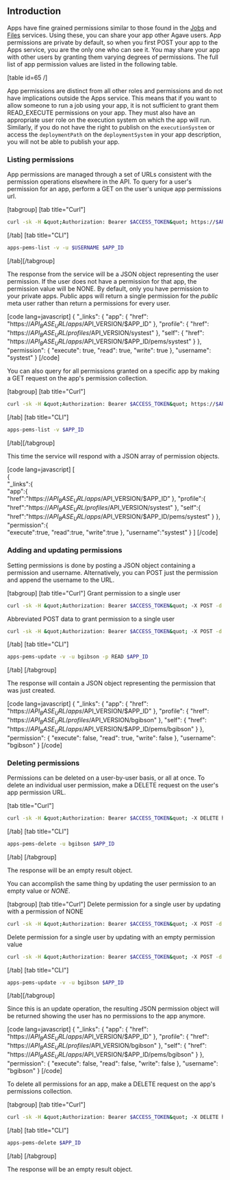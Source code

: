 <h2>Introduction</h2>

Apps have fine grained permissions similar to those found in the <a title="Job Management" href="/documentation/tutorials/job-management-tutorial/">Jobs</a> and <a title="File Management" href="/documentation/tutorials/data-management-tutorial/">Files</a> services. Using these, you can share your app other Agave users. App permissions are private by default, so when you first POST your app to the Apps service, you are the only one who can see it. You may share your app with other users by granting them varying degrees of permissions. The full list of app permission values are listed in the following table.

[table id=65 /]

App permissions are distinct from all other roles and permissions and do not have implications outside the Apps service. This means that if you want to allow someone to run a job using your app, it is not sufficient to grant them READ_EXECUTE permissions on your app. They must also have an appropriate user role on the execution system on which the app will run. Similarly, if you do not have the right to publish on the <code>executionSystem</code> or access the <code>deploymentPath</code> on the <code>deploymentSystem</code> in your app description, you will not be able to publish your app.

<h3>Listing permissions</h3>

App permissions are managed through a set of URLs consistent with the permission operations elsewhere in the API. To query for a user's permission for an app, perform a GET on the user's unique app permissions url.

[tabgroup]
[tab title="Curl"]
```bash
curl -sk -H &quot;Authorization: Bearer $ACCESS_TOKEN&quot; https://$API_BASE_URL/apps/$API_VERSION/$APP_ID/pems/$USERNAME
```
[/tab]
[tab title="CLI"]
```bash
apps-pems-list -v -u $USERNAME $APP_ID
```
[/tab][/tabgroup]

The response from the service will be a JSON object representing the user permission. If the user does not have a permission for that app, the permission value will be NONE. By default, only you have permission to your private apps. Public apps will return a single permission for the <em>public</em> meta user rather than return a permissions for every user.

[code lang=javascript]
{
    &quot;_links&quot;: {
        &quot;app&quot;: {
            &quot;href&quot;: &quot;https://$API_BASE_URL/apps/$API_VERSION/$APP_ID&quot;
        },
        &quot;profile&quot;: {
            &quot;href&quot;: &quot;https://$API_BASE_URL/profiles/$API_VERSION/systest&quot;
        },
        &quot;self&quot;: {
            &quot;href&quot;: &quot;https://$API_BASE_URL/apps/$API_VERSION/$APP_ID/pems/systest&quot;
        }
    },
    &quot;permission&quot;: {
        &quot;execute&quot;: true,
        &quot;read&quot;: true,
        &quot;write&quot;: true
    },
    &quot;username&quot;: &quot;systest&quot;
}
[/code]

You can also query for all permissions granted on a specific app by making a GET request on the app's permission collection.

[tabgroup]
[tab title="Curl"]
```bash
curl -sk -H &quot;Authorization: Bearer $ACCESS_TOKEN&quot; https://$API_BASE_URL/apps/$API_VERSION/$APP_ID/pems
```
[/tab]
[tab title="CLI"]
```bash
apps-pems-list -v $APP_ID
```
[/tab][/tabgroup]

This time the service will respond with a JSON array of permission objects.

[code lang=javascript]
[  
   {  
      &quot;_links&quot;:{  
         &quot;app&quot;:{  
            &quot;href&quot;:&quot;https://$API_BASE_URL/apps/$API_VERSION/$APP_ID&quot;
         },
         &quot;profile&quot;:{  
            &quot;href&quot;:&quot;https://$API_BASE_URL/profiles/$API_VERSION/systest&quot;
         },
         &quot;self&quot;:{  
            &quot;href&quot;:&quot;https://$API_BASE_URL/apps/$API_VERSION/$APP_ID/pems/systest&quot;
         }
      },
      &quot;permission&quot;:{  
         &quot;execute&quot;:true,
         &quot;read&quot;:true,
         &quot;write&quot;:true
      },
      &quot;username&quot;:&quot;systest&quot;
   }
]
[/code]

<h3>Adding and updating permissions</h3>

Setting permissions is done by posting a JSON object containing a permission and username. Alternatively, you can POST just the permission and append the username to the URL.

[tabgroup]
[tab title="Curl"]
Grant permission to a single user
```bash
curl -sk -H &quot;Authorization: Bearer $ACCESS_TOKEN&quot; -X POST -d &quot;username=bgibson&amp;permission=READ&quot; https://$API_BASE_URL/apps/$API_VERSION/$APP_ID/pems
```
Abbreviated POST data to grant permission to a single user
```bash
curl -sk -H &quot;Authorization: Bearer $ACCESS_TOKEN&quot; -X POST -d &quot;permission=READ&quot; https://$API_BASE_URL/apps/$API_VERSION/$APP_ID/pems/bgibson
```
[/tab]
[tab title="CLI"]
```bash
apps-pems-update -v -u bgibson -p READ $APP_ID
```
[/tab]
[/tabgroup]

The response will contain a JSON object representing the permission that was just created.

[code lang=javascript]
{
    &quot;_links&quot;: {
        &quot;app&quot;: {
            &quot;href&quot;: &quot;https://$API_BASE_URL/apps/$API_VERSION/$APP_ID&quot;
        },
        &quot;profile&quot;: {
            &quot;href&quot;: &quot;https://$API_BASE_URL/profiles/$API_VERSION/bgibson&quot;
        },
        &quot;self&quot;: {
            &quot;href&quot;: &quot;https://$API_BASE_URL/apps/$API_VERSION/$APP_ID/pems/bgibson&quot;
        }
    },
    &quot;permission&quot;: {
        &quot;execute&quot;: false,
        &quot;read&quot;: true,
        &quot;write&quot;: false
    },
    &quot;username&quot;: &quot;bgibson&quot;
}
[/code]

<h3>Deleting permissions</h3>

Permissions can be deleted on a user-by-user basis, or all at once. To delete an individual user permission, make a DELETE request on the user's app permission URL.

[tab title="Curl"]
```bash
curl -sk -H &quot;Authorization: Bearer $ACCESS_TOKEN&quot; -X DELETE https://$API_BASE_URL/apps/$API_VERSION/$APP_ID/bgibson
```
[/tab]
[tab title="CLI"]
```bash
apps-pems-delete -u bgibson $APP_ID
```
[/tab]
[/tabgroup]

The response will be an empty result object.

You can accomplish the same thing by updating the user permission to an empty value or <em>NONE</em>.

[tabgroup]
[tab title="Curl"]
Delete permission for a single user by updating with a permission of NONE
```bash
curl -sk -H &quot;Authorization: Bearer $ACCESS_TOKEN&quot; -X POST -d &quot;username=bgibson&amp;permission=NONE&quot; https://$API_BASE_URL/apps/$API_VERSION/$APP_ID/pems
```
Delete permission for a single user by updating with an empty permission value
```bash
curl -sk -H &quot;Authorization: Bearer $ACCESS_TOKEN&quot; -X POST -d &quot;permission=&quot; https://$API_BASE_URL/apps/$API_VERSION/$APP_ID/pems/bgibson
```
[/tab]
[tab title="CLI"]
```bash
apps-pems-update -v -u bgibson $APP_ID
```
[/tab][/tabgroup]

Since this is an update operation, the resulting JSON permission object will be returned showing the user has no permissions to the app anymore.

[code lang=javascript]
{
    &quot;_links&quot;: {
        &quot;app&quot;: {
            &quot;href&quot;: &quot;https://$API_BASE_URL/apps/$API_VERSION/$APP_ID&quot;
        },
        &quot;profile&quot;: {
            &quot;href&quot;: &quot;https://$API_BASE_URL/profiles/$API_VERSION/bgibson&quot;
        },
        &quot;self&quot;: {
            &quot;href&quot;: &quot;https://$API_BASE_URL/apps/$API_VERSION/$APP_ID/pems/bgibson&quot;
        }
    },
    &quot;permission&quot;: {
        &quot;execute&quot;: false,
        &quot;read&quot;: false,
        &quot;write&quot;: false
    },
    &quot;username&quot;: &quot;bgibson&quot;
}
[/code]

To delete all permissions for an app, make a DELETE request on the app's permissions collection.

[tabgroup]
[tab title="Curl"]
```bash
curl -sk -H &quot;Authorization: Bearer $ACCESS_TOKEN&quot; -X DELETE https://$API_BASE_URL/apps/$API_VERSION/$APP_ID
```
[/tab]
[tab title="CLI"]
```bash
apps-pems-delete $APP_ID
```
[/tab]
[/tabgroup]

The response will be an empty result object.